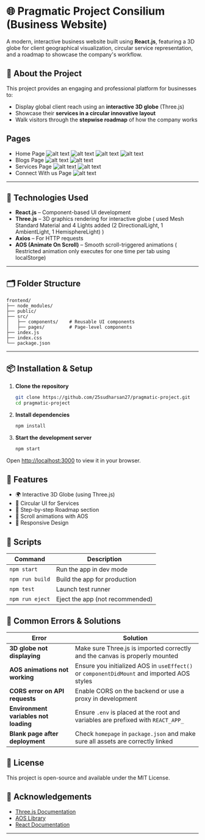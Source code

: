 # 🌐 Pragmatic Project Consilium (Business Website)

A modern, interactive business website built using **React.js**, featuring a 3D globe for client geographical visualization, circular service representation, and a roadmap to showcase the company's workflow.

## 📌 About the Project

This project provides an engaging and professional platform for businesses to:
- Display global client reach using an **interactive 3D globe** (Three.js)
- Showcase their **services in a circular innovative layout**
- Walk visitors through the **stepwise roadmap** of how the company works

## Pages

- Home Page
![alt text](image.png)
![alt text](image-1.png)
![alt text](image-2.png)
![alt text](image-3.png)
- Blogs Page
![alt text](image-4.png)
![alt text](image-5.png)
- Services Page
![alt text](image-6.png)
![alt text](image-7.png)
- Connect With us Page
![alt text](image-8.png)

---

## 🚀 Technologies Used

- **React.js** – Component-based UI development
- **Three.js** – 3D graphics rendering for interactive globe ( used Mesh Standard Material and 4 Lights added (2 DirectionalLight, 1 AmbientLight, 1 HemisphereLight) )
- **Axios** – For HTTP requests
- **AOS (Animate On Scroll)** – Smooth scroll-triggered animations ( Restricted animation only executes for one time per tab using localStorge)

---

## 🗂️ Folder Structure

```
frontend/
├── node_modules/
├── public/
├── src/
│   ├── components/    # Reusable UI components
│   ├── pages/         # Page-level components
├── index.js
├── index.css
└── package.json
```

---

## 📦 Installation & Setup

1. **Clone the repository**
   ```bash
   git clone https://github.com/25sudharsan27/pragmatic-project.git
   cd pragmatic-project
   ```

2. **Install dependencies**
   ```bash
   npm install
   ```

3. **Start the development server**
   ```bash
   npm start
   ```

Open [http://localhost:3000](http://localhost:3000) to view it in your browser.

## 📸 Features

- 🌍 Interactive 3D Globe (using Three.js)
- 💠 Circular UI for Services
- 🧭 Step-by-step Roadmap section
- 🎨 Scroll animations with AOS
- 📱 Responsive Design

## 🧪 Scripts

| Command | Description |
|---------|-------------|
| `npm start` | Run the app in dev mode |
| `npm run build` | Build the app for production |
| `npm test` | Launch test runner |
| `npm run eject` | Eject the app (not recommended) |

## 🐛 Common Errors & Solutions

| Error | Solution |
|-------|----------|
| **3D globe not displaying** | Make sure Three.js is imported correctly and the canvas is properly mounted |
| **AOS animations not working** | Ensure you initialized AOS in `useEffect()` or `componentDidMount` and imported AOS styles |
| **CORS error on API requests** | Enable CORS on the backend or use a proxy in development |
| **Environment variables not loading** | Ensure `.env` is placed at the root and variables are prefixed with `REACT_APP_` |
| **Blank page after deployment** | Check `homepage` in `package.json` and make sure all assets are correctly linked |

## 📄 License

This project is open-source and available under the MIT License.

## 🤝 Acknowledgements

- [Three.js Documentation](https://threejs.org/docs/)
- [AOS Library](https://michalsnik.github.io/aos/)
- [React Documentation](https://reactjs.org/docs/)

---
